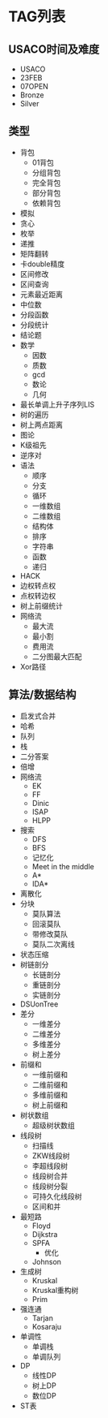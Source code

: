 # TAG列表

## USACO时间及难度

- USACO
- 23FEB
- 07OPEN
- Bronze
- Silver

## 类型

- 背包
  - 01背包
  - 分组背包
  - 完全背包
  - 部分背包
  - 依赖背包
- 模拟
- 贪心
- 枚举
- 递推
- 矩阵翻转
- 卡double精度
- 区间修改
- 区间查询
- 元素最近距离
- 中位数
- 分段函数
- 分段统计
- 结论题
- 数学
  - 因数
  - 质数
  - gcd
  - 数论
  - 几何
- 最长单调上升子序列LIS
- 树的遍历
- 树上两点距离
- 图论
- K级祖先
- 逆序对
- 语法
  - 顺序
  - 分支
  - 循环
  - 一维数组
  - 二维数组
  - 结构体
  - 排序
  - 字符串
  - 函数
  - 递归
- HACK
- 边权转点权
- 点权转边权
- 树上前缀统计
- 网络流
  - 最大流
  - 最小割
  - 费用流
  - 二分图最大匹配
- Xor路径

## 算法/数据结构

- 启发式合并
- 哈希
- 队列
- 栈
- 二分答案
- 倍增
- 网络流
  - EK
  - FF
  - Dinic
  - ISAP
  - HLPP
- 搜索
  - DFS
  - BFS
  - 记忆化
  - Meet in the middle
  - A*
  - IDA*
- 离散化
- 分块
  - 莫队算法
  - 回滚莫队
  - 带修改莫队
  - 莫队二次离线
- 状态压缩
- 树链剖分
  - 长链剖分
  - 重链剖分
  - 实链剖分
- DSUonTree
- 差分
  - 一维差分
  - 二维差分
  - 多维差分
  - 树上差分
- 前缀和
  - 一维前缀和
  - 二维前缀和
  - 多维前缀和
  - 树上前缀和
- 树状数组
  - 超级树状数组
- 线段树
  - 扫描线
  - ZKW线段树
  - 李超线段树
  - 线段树合并
  - 线段树分裂
  - 可持久化线段树
  - 区间和并
- 最短路
  - Floyd
  - Dijkstra
  - SPFA
    - 优化
  - Johnson
- 生成树
  - Kruskal
  - Kruskal重构树
  - Prim
- 强连通
  - Tarjan
  - Kosaraju
- 单调性
  - 单调栈
  - 单调队列
- DP
  - 线性DP
  - 树上DP
  - 数位DP
- ST表